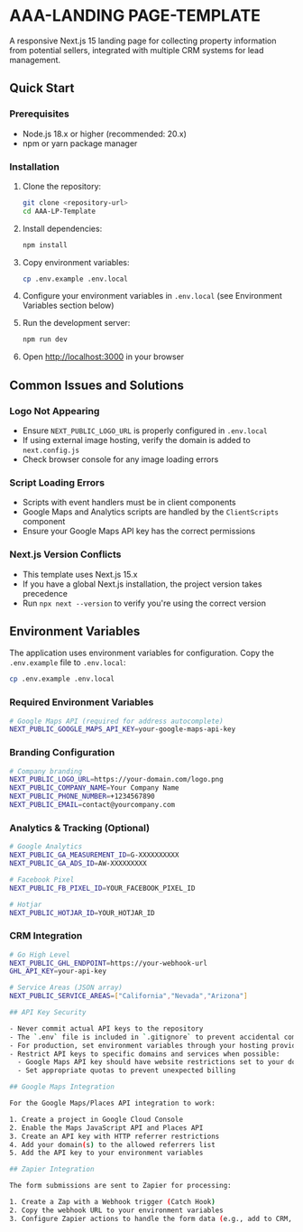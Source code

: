 # AAA-LANDING PAGE-TEMPLATE

A responsive Next.js 15 landing page for collecting property information from potential sellers, integrated with multiple CRM systems for lead management.

## Quick Start

### Prerequisites
- Node.js 18.x or higher (recommended: 20.x)
- npm or yarn package manager

### Installation

1. Clone the repository:
   ```bash
   git clone <repository-url>
   cd AAA-LP-Template
   ```

2. Install dependencies:
   ```bash
   npm install
   ```

3. Copy environment variables:
   ```bash
   cp .env.example .env.local
   ```

4. Configure your environment variables in `.env.local` (see Environment Variables section below)

5. Run the development server:
   ```bash
   npm run dev
   ```

6. Open [http://localhost:3000](http://localhost:3000) in your browser

## Common Issues and Solutions

### Logo Not Appearing
- Ensure `NEXT_PUBLIC_LOGO_URL` is properly configured in `.env.local`
- If using external image hosting, verify the domain is added to `next.config.js`
- Check browser console for any image loading errors

### Script Loading Errors
- Scripts with event handlers must be in client components
- Google Maps and Analytics scripts are handled by the `ClientScripts` component
- Ensure your Google Maps API key has the correct permissions

### Next.js Version Conflicts
- This template uses Next.js 15.x
- If you have a global Next.js installation, the project version takes precedence
- Run `npx next --version` to verify you're using the correct version

## Environment Variables

The application uses environment variables for configuration. Copy the `.env.example` file to `.env.local`:

```bash
cp .env.example .env.local
```

### Required Environment Variables

```bash
# Google Maps API (required for address autocomplete)
NEXT_PUBLIC_GOOGLE_MAPS_API_KEY=your-google-maps-api-key
```

### Branding Configuration

```bash
# Company branding
NEXT_PUBLIC_LOGO_URL=https://your-domain.com/logo.png
NEXT_PUBLIC_COMPANY_NAME=Your Company Name
NEXT_PUBLIC_PHONE_NUMBER=+1234567890
NEXT_PUBLIC_EMAIL=contact@yourcompany.com
```

### Analytics & Tracking (Optional)

```bash
# Google Analytics
NEXT_PUBLIC_GA_MEASUREMENT_ID=G-XXXXXXXXXX
NEXT_PUBLIC_GA_ADS_ID=AW-XXXXXXXXX

# Facebook Pixel
NEXT_PUBLIC_FB_PIXEL_ID=YOUR_FACEBOOK_PIXEL_ID

# Hotjar
NEXT_PUBLIC_HOTJAR_ID=YOUR_HOTJAR_ID
```

### CRM Integration

```bash
# Go High Level
NEXT_PUBLIC_GHL_ENDPOINT=https://your-webhook-url
GHL_API_KEY=your-api-key

# Service Areas (JSON array)
NEXT_PUBLIC_SERVICE_AREAS=["California","Nevada","Arizona"]

## API Key Security

- Never commit actual API keys to the repository
- The `.env` file is included in `.gitignore` to prevent accidental commits
- For production, set environment variables through your hosting provider (Vercel)
- Restrict API keys to specific domains and services when possible:
  - Google Maps API key should have website restrictions set to your domain
  - Set appropriate quotas to prevent unexpected billing

## Google Maps Integration

For the Google Maps/Places API integration to work:

1. Create a project in Google Cloud Console
2. Enable the Maps JavaScript API and Places API
3. Create an API key with HTTP referrer restrictions
4. Add your domain(s) to the allowed referrers list
5. Add the API key to your environment variables

## Zapier Integration

The form submissions are sent to Zapier for processing:

1. Create a Zap with a Webhook trigger (Catch Hook)
2. Copy the webhook URL to your environment variables
3. Configure Zapier actions to handle the form data (e.g., add to CRM, send notifications) 